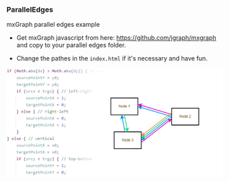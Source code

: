 ### ParallelEdges
mxGraph parallel edges example

- Get mxGraph javascript from here: https://github.com/jgraph/mxgraph and copy to your parallel edges folder.

- Change the pathes in the `index.html` if it's necessary and have fun.

![alt text](https://github.com/LioneAdri/ParallelEdges/blob/master/cover.png?raw=true)
